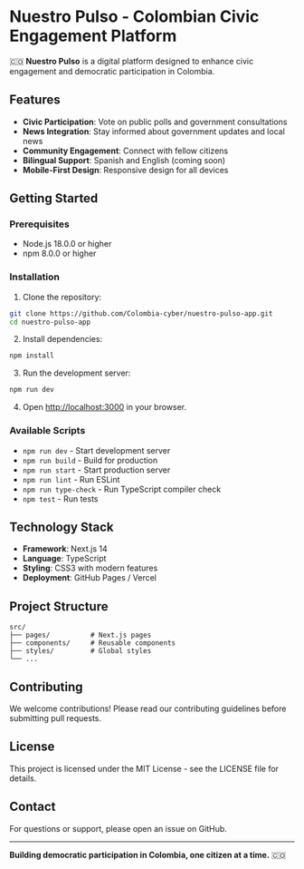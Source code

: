 # Nuestro Pulso - Colombian Civic Engagement Platform

🇨🇴 **Nuestro Pulso** is a digital platform designed to enhance civic engagement and democratic participation in Colombia.

## Features

- **Civic Participation**: Vote on public polls and government consultations
- **News Integration**: Stay informed about government updates and local news
- **Community Engagement**: Connect with fellow citizens
- **Bilingual Support**: Spanish and English (coming soon)
- **Mobile-First Design**: Responsive design for all devices

## Getting Started

### Prerequisites

- Node.js 18.0.0 or higher
- npm 8.0.0 or higher

### Installation

1. Clone the repository:
```bash
git clone https://github.com/Colombia-cyber/nuestro-pulso-app.git
cd nuestro-pulso-app
```

2. Install dependencies:
```bash
npm install
```

3. Run the development server:
```bash
npm run dev
```

4. Open [http://localhost:3000](http://localhost:3000) in your browser.

### Available Scripts

- `npm run dev` - Start development server
- `npm run build` - Build for production
- `npm run start` - Start production server
- `npm run lint` - Run ESLint
- `npm run type-check` - Run TypeScript compiler check
- `npm test` - Run tests

## Technology Stack

- **Framework**: Next.js 14
- **Language**: TypeScript
- **Styling**: CSS3 with modern features
- **Deployment**: GitHub Pages / Vercel

## Project Structure

```
src/
├── pages/          # Next.js pages
├── components/     # Reusable components
├── styles/         # Global styles
└── ...
```

## Contributing

We welcome contributions! Please read our contributing guidelines before submitting pull requests.

## License

This project is licensed under the MIT License - see the LICENSE file for details.

## Contact

For questions or support, please open an issue on GitHub.

---

**Building democratic participation in Colombia, one citizen at a time.** 🇨🇴